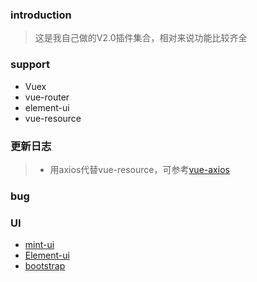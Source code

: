 ### introduction
> 这是我自己做的V2.0插件集合，相对来说功能比较齐全
### support
 - Vuex
 - vue-router
 - element-ui
 - vue-resource
### 更新日志
> - 用axios代替vue-resource，可参考[vue-axios](https://github.com/imcvampire/vue-axios)
### bug
### UI
- [mint-ui](http://mint-ui.github.io/#!/zh-cn)
- [Element-ui](http://element.eleme.io/#/zh-CN)
- [bootstrap](http://www.w3cschool.cn/bootstrap/)
